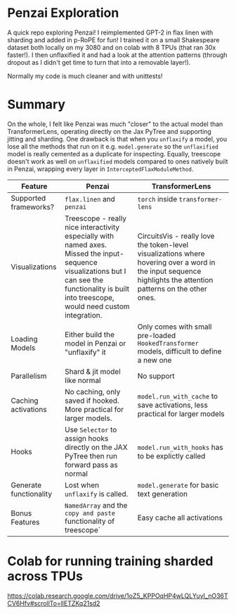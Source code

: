# Penzai Exploration

A quick repo exploring Penzai! I reimplemented GPT-2 in flax linen with sharding and added in p-RoPE for fun! I trained it on a small Shakespeare dataset both locally on my 3080 and on colab with 8 TPUs (that ran 30x faster!).
I then unflaxified it and had a look at the attention patterns (through dropout as I didn't get time to turn that into a removable layer!).

Normally my code is much cleaner and with unittests!


# Summary

On the whole, I felt like Penzai was much "closer" to the actual model than TransformerLens, operating directly on the Jax PyTree and supporting jitting and sharding. One drawback is that when you `unflaxify` a model, you lose all the methods that run on it e.g. `model.generate` so the `unflaxified` model is really cemented as a duplicate for inspecting. Equally, treescope doesn't work as well on `unflaxified` models compared to ones natively built in Penzai, wrapping every layer in `InterceptedFlaxModuleMethod`.





| Feature | Penzai | TransformerLens|
|--------------------------|--------------------------|--------------------------|
| Supported frameworks? | `flax.linen` and `penzai` | `torch` inside `transformer-lens` |
|Visualizations | Treescope - really nice interactivity especially with named axes. Missed the input-sequence visualizations but I can see the functionality is built into treescope, would need custom integration. | CircuitsVis - really love the token-level visualizations where hovering over a word in the input sequence highlights the attention patterns on the other ones.|
|Loading Models | Either build the model in Penzai or "unflaxify" it | Only comes with small pre-loaded `HookedTransformer` models, difficult to define a new one|
|Parallelism | Shard & jit model like normal | No support |
|Caching activations | No caching, only saved if hooked. More practical for larger models. | `model.run_with_cache` to save activations, less practical for larger models |
|Hooks | Use `Selector` to assign hooks directly on the JAX PyTree then run forward pass as normal | `model.run_with_hooks` has to be explictly called|
|Generate functionality | Lost when `unflaxify` is called. | `model.generate` for basic text generation|
|Bonus Features | `NamedArray` and the `copy and paste` functionality of treescope` | Easy cache all activations|

# Colab for running training sharded across TPUs
https://colab.research.google.com/drive/1oZ5_KPPOqHP4wLQLYuvI_nO36TCV6Hfv#scrollTo=llETZKq21sd2
